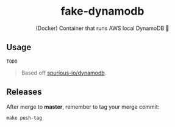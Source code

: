<h1 align="center">fake-dynamodb</h1>

<p align="center">
  (Docker) Container that runs AWS local DynamoDB 🐳
</p>

## Usage

```
TODO
```

> Based off [spurious-io/dynamodb](https://github.com/spurious-io/dynamodb).

## Releases

After merge to **master**, remember to tag your merge commit:

```
make push-tag
```

